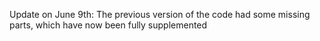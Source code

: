 Update on June 9th: The previous version of the code had some missing parts, which have now been fully supplemented
